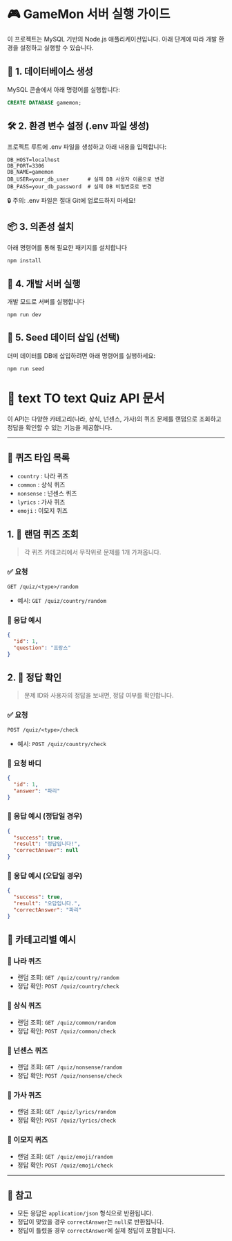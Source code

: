 # 🎮 GameMon 서버 실행 가이드

이 프로젝트는 MySQL 기반의 Node.js 애플리케이션입니다. 아래 단계에 따라 개발 환경을 설정하고 실행할 수 있습니다.

## 📁 1. 데이터베이스 생성

MySQL 콘솔에서 아래 명령어를 실행합니다:

```sql
CREATE DATABASE gamemon;
```

## 🛠 2. 환경 변수 설정 (.env 파일 생성)

프로젝트 루트에 .env 파일을 생성하고 아래 내용을 입력합니다:

```.env
DB_HOST=localhost
DB_PORT=3306
DB_NAME=gamemon
DB_USER=your_db_user      # 실제 DB 사용자 이름으로 변경
DB_PASS=your_db_password  # 실제 DB 비밀번호로 변경
```

🔒 주의: .env 파일은 절대 Git에 업로드하지 마세요!

## 📦 3. 의존성 설치

아래 명령어를 통해 필요한 패키지를 설치합니다

```
npm install
```

## 🚀 4. 개발 서버 실행

개발 모드로 서버를 실행합니다

```
npm run dev
```

## 🌱 5. Seed 데이터 삽입 (선택)

더미 데이터를 DB에 삽입하려면 아래 명령어를 실행하세요:

```npm run seed```

# 📘 text TO text Quiz API 문서

이 API는 다양한 카테고리(나라, 상식, 넌센스, 가사)의 퀴즈 문제를 랜덤으로 조회하고 정답을 확인할 수 있는 기능을 제공합니다.

---

## 🧩 퀴즈 타입 목록

- `country` : 나라 퀴즈
- `common` : 상식 퀴즈
- `nonsense` : 넌센스 퀴즈
- `lyrics` : 가사 퀴즈
- `emoji` : 이모지 퀴즈



## 1. 📌 랜덤 퀴즈 조회

> 각 퀴즈 카테고리에서 무작위로 문제를 1개 가져옵니다.

### ✅ 요청

```http
GET /quiz/<type>/random
```



- 예시: `GET /quiz/country/random`

### 🔁 응답 예시

```json
{
  "id": 1,
  "question": "프랑스"
}
```



## 2. 📌 정답 확인

> 문제 ID와 사용자의 정답을 보내면, 정답 여부를 확인합니다.

### ✅ 요청

```http
POST /quiz/<type>/check
```

- 예시: `POST /quiz/country/check`

### 📨 요청 바디

```json
{
  "id": 1,
  "answer": "파리"
}
```

### 🔁 응답 예시 (정답일 경우)

```json
{
  "success": true,
  "result": "정답입니다!",
  "correctAnswer": null
}
```

### 🔁 응답 예시 (오답일 경우)

```json
{
  "success": true,
  "result": "오답입니다.",
  "correctAnswer": "파리"
}
```


## 📂 카테고리별 예시

### 📍 나라 퀴즈

- 랜덤 조회: `GET /quiz/country/random`
- 정답 확인: `POST /quiz/country/check`

### 📍 상식 퀴즈

- 랜덤 조회: `GET /quiz/common/random`
- 정답 확인: `POST /quiz/common/check`

### 📍 넌센스 퀴즈

- 랜덤 조회: `GET /quiz/nonsense/random`
- 정답 확인: `POST /quiz/nonsense/check`

### 📍 가사 퀴즈

- 랜덤 조회: `GET /quiz/lyrics/random`
- 정답 확인: `POST /quiz/lyrics/check`

### 📍 이모지 퀴즈

- 랜덤 조회: `GET /quiz/emoji/random`
- 정답 확인: `POST /quiz/emoji/check`

---

## 📌 참고

- 모든 응답은 `application/json` 형식으로 반환됩니다.
- 정답이 맞았을 경우 `correctAnswer`는 `null`로 반환됩니다.
- 정답이 틀렸을 경우 `correctAnswer`에 실제 정답이 포함됩니다.
